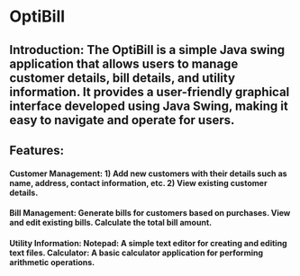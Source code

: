 # OptiBill

<h2>Introduction:
The OptiBill is a simple Java swing application that allows users to manage customer details, bill details, and utility information. It provides a user-friendly graphical interface developed using Java Swing, making it easy to navigate and operate for users.

<h2>Features:

<h4>Customer Management:
1) Add new customers with their details such as name, address, contact information, etc.
2) View existing customer details.

<h4>Bill Management:
Generate bills for customers based on purchases.
View and edit existing bills.
Calculate the total bill amount.

<h4>Utility Information:
Notepad: A simple text editor for creating and editing text files.
Calculator: A basic calculator application for performing arithmetic operations.
